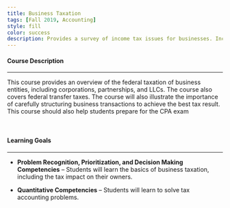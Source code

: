 ```yaml
---
title: Business Taxation
tags: [Fall 2019, Accounting]
style: fill
color: success
description: Provides a survey of income tax issues for businesses. Includes overview of tax theory, taxation of corporations, partnerships and other business entities. Emphasizes how tax issues impact decision-making.
---
```


#### Course Description

---

This course provides an overview of the federal taxation of business entities, including corporations, partnerships, and LLCs. The course also covers federal transfer taxes. The course will also illustrate the importance of carefully structuring business transactions to achieve the best tax result. This course should also help students prepare for the CPA exam

<br>

#### Learning Goals

---

- **Problem Recognition, Prioritization, and Decision Making Competencies** –
Students will learn the basics of business taxation, including the tax impact on their owners.

- **Quantitative Competencies** – Students will learn to solve tax accounting problems.